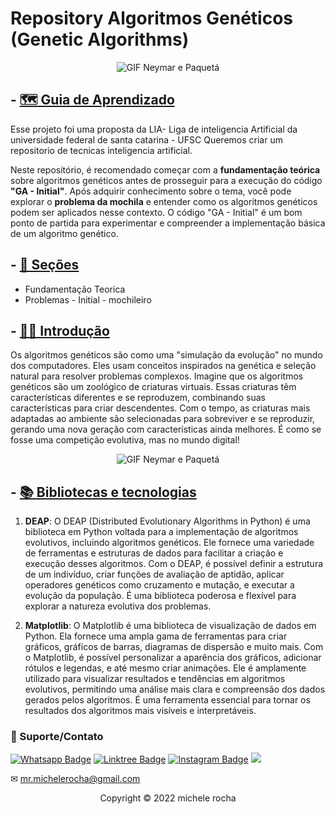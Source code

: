 # Repository Algoritmos Genéticos (Genetic Algorithms)

<p align="center">
  <img src="https://github.com/Liga-IA/Repository/assets/93664169/2cc9e8f1-8f76-4886-aacd-155cb55cd333" alt="GIF Neymar e Paquetá">
</p>


## - [🗺️ Guia de Aprendizado](Guia)

Esse projeto foi uma proposta da LIA- Liga de inteligencia Artificial da universidade federal de santa catarina - UFSC
Queremos criar um repositorio de tecnicas inteligencia artificial. 

Neste repositório, é recomendado começar com a **fundamentação teórica** sobre algoritmos genéticos antes de prosseguir para a execução do código **"GA - Initial"**. Após adquirir conhecimento sobre o tema, você pode explorar o **problema da mochila** e entender como os algoritmos genéticos podem ser aplicados nesse contexto. O código "GA - Initial" é um bom ponto de partida para experimentar e compreender a implementação básica de um algoritmo genético.

## - [🔧 Seções](Seções)

- Fundamentação Teorica
- Problemas
      - Initial 
      - mochileiro

## - [👩‍🏫 Introdução](Introdução)

 Os algoritmos genéticos são como uma "simulação da evolução" no mundo dos computadores. Eles usam conceitos inspirados na genética e seleção natural para resolver problemas complexos. Imagine que os algoritmos genéticos são um zoológico de criaturas virtuais. Essas criaturas têm características diferentes e se reproduzem, combinando suas características para criar descendentes. Com o tempo, as criaturas mais adaptadas ao ambiente são selecionadas para sobreviver e se reproduzir, gerando uma nova geração com características ainda melhores. É como se fosse uma competição evolutiva, mas no mundo digital!
 
 <p align="center">
  <img src="https://media.giphy.com/media/qNveuxAZFc0uFFrgXg/giphy.gif" alt="GIF Neymar e Paquetá">
</p>

## - [📚 Bibliotecas e tecnologias](Bibliotecas)

1. **DEAP**: O DEAP (Distributed Evolutionary Algorithms in Python) é uma biblioteca em Python voltada para a implementação de algoritmos evolutivos, incluindo algoritmos genéticos. Ele fornece uma variedade de ferramentas e estruturas de dados para facilitar a criação e execução desses algoritmos. Com o DEAP, é possível definir a estrutura de um indivíduo, criar funções de avaliação de aptidão, aplicar operadores genéticos como cruzamento e mutação, e executar a evolução da população. É uma biblioteca poderosa e flexível para explorar a natureza evolutiva dos problemas.

2. **Matplotlib**: O Matplotlib é uma biblioteca de visualização de dados em Python. Ela fornece uma ampla gama de ferramentas para criar gráficos, gráficos de barras, diagramas de dispersão e muito mais. Com o Matplotlib, é possível personalizar a aparência dos gráficos, adicionar rótulos e legendas, e até mesmo criar animações. Ele é amplamente utilizado para visualizar resultados e tendências em algoritmos evolutivos, permitindo uma análise mais clara e compreensão dos dados gerados pelos algoritmos. É uma ferramenta essencial para tornar os resultados dos algoritmos mais visíveis e interpretáveis.


### 🤝 Suporte/Contato

[![Whatsapp Badge](https://img.shields.io/badge/WhatsApp-25D366?style=for-the-badge&logo=whatsapp&logoColor=white)](https://wa.me/5511951864397)
[![Linktree Badge](https://img.shields.io/badge/linktree-39E09B?style=for-the-badge&logo=linktree&logoColor=white)](https://linktr.ee/mrmichelerocha)
[![Instagram Badge](https://img.shields.io/badge/Instagram-E4405F?style=for-the-badge&logo=instagram&logoColor=white)](https://www.instagram.com/mr.michelerocha/?hl=pt-br)
  <a href="https://www.linkedin.com/in/enc-michele-rocha/" target="_blank"><img src="https://img.shields.io/badge/-LinkedIn-%230077B5?style=for-the-badge&logo=linkedin&logoColor=white" target="_blank"></a>  

✉ mr.michelerocha@gmail.com
<p align="center">Copyright © 2022 michele rocha</p>
